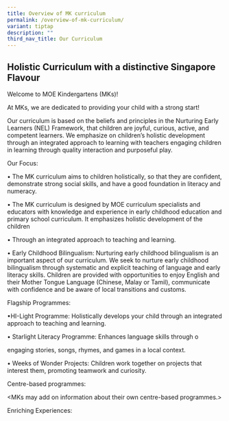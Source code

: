 ```yaml
---
title: Overview of MK curriculum
permalink: /overview-of-mk-curriculum/
variant: tiptap
description: ""
third_nav_title: Our Curriculum
---
```

<h2>Holistic Curriculum with a distinctive Singapore Flavour</h2>
<p></p>
<p>Welcome to MOE Kindergartens (MKs)!</p>
<p>At MKs, we are dedicated to providing your child with a strong start!</p>
<p>Our curriculum is based on the beliefs and principles in the Nurturing
Early Learners (NEL) Framework, that children are joyful, curious, active,
and competent learners. We emphasize on children’s holistic development
through an integrated approach to learning with teachers engaging children
in learning through quality interaction and purposeful play.</p>
<p>Our Focus:</p>
<p>• The MK curriculum aims to children holistically, so that they are confident,
demonstrate strong social skills, and have a good foundation in literacy
and numeracy.</p>
<p>• The MK curriculum is designed by MOE curriculum specialists and educators
with knowledge and experience in early childhood education and primary
school curriculum. It emphasizes holistic development of the children</p>
<p>• Through an integrated approach to teaching and learning.</p>
<p>• Early Childhood Bilingualism: Nurturing early childhood bilingualism
is an important aspect of our curriculum. We seek to nurture early childhood
bilingualism through systematic and explicit teaching of language and early
literacy skills. Children are provided with opportunities to enjoy English
and their Mother Tongue Language (Chinese, Malay or Tamil), communicate
with confidence and be aware of local transitions and customs.</p>
<p>Flagship Programmes:</p>
<p>•HI-Light Programme: Holistically develops your child through an integrated
approach to teaching and learning.</p>
<p>• Starlight Literacy Programme: Enhances language skills through o</p>
<p>engaging stories, songs, rhymes, and games in a local context.</p>
<p>• Weeks of Wonder Projects: Children work together on projects that interest
them, promoting teamwork and curiosity.</p>
<p>Centre-based programmes:</p>
<p>&lt;MKs may add on information about their own centre-based programmes.&gt;</p>
<p>Enriching Experiences:</p>